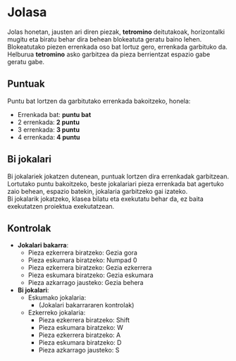 # Jolasa  
Jolas honetan, jausten ari diren piezak, **tetromino** deitutakoak, horizontalki mugitu eta biratu behar dira behean blokeatuta geratu baino lehen. Blokeatutako piezen errenkada oso bat lortuz gero, errenkada garbituko da. Helburua **tetromino** asko garbitzea da pieza berrientzat espazio gabe geratu gabe.

## Puntuak   
Puntu bat lortzen da garbitutako errenkada bakoitzeko, honela:  
* Errenkada bat: **puntu bat**  
* 2 errenkada: **2 puntu**  
* 3 errenkada: **3 puntu**  
* 4 errenkada: **4 puntu**

## Bi jokalari  
Bi jokalariek jokatzen dutenean, puntuak lortzen dira errenkadak garbitzean. Lortutako puntu bakoitzeko, beste jokalariari pieza errenkada bat agertuko zaio behean, espazio batekin, jokalaria garbitzeko gai izateko.  
Bi jokalarik jokatzeko, klasea bilatu eta exekutatu behar da, ez baita exekutatzen proiektua exekutatzean.

## Kontrolak
* **Jokalari bakarra**:  
  * Pieza ezkerrera biratzeko: Gezia gora
  * Pieza eskumara biratzeko: Numpad 0
  * Pieza ezkerrera biratzeko: Gezia ezkerrera
  * Pieza eskumara biratzeko: Gezia eskumara
  * Pieza azkarrago jausteko: Gezia behera
* **Bi jokalari**:
  * Eskumako jokalaria: 
     * (Jokalari bakarrararen kontrolak)
  *  Ezkerreko jokalaria:
     * Pieza ezkerrera biratzeko: Shift
     * Pieza eskumara biratzeko: W
     * Pieza ezkerrera biratzeko: A
     * Pieza eskumara biratzeko: D
     * Pieza azkarrago jausteko: S
